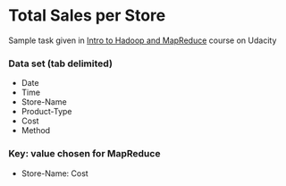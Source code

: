# Total Sales per Store

Sample task given in [Intro to Hadoop and MapReduce](www.udacity.com/course/intro-to-hadoop-and-mapreduce--ud617) course on Udacity

### Data set (tab delimited)

* Date
* Time
* Store-Name
* Product-Type
* Cost
* Method

### Key: value chosen for MapReduce

* Store-Name: Cost